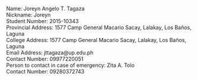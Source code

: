 
<!DOCTYPE html>
<html>
  <head>
    <title> Personal Information </title>
  </head>
  <body>
    <p> Name: Joreyn Angelo T. Tagaza
    </br> Nickname: Joreyn
    </br> Student Number: 2015-10343
    </br> Provincial Address: 1577 Camp General Macario Sacay, Lalakay, Los Ba&ntilde;os, Laguna
    </br> College Address: 1577 Camp General Macario Sacay, Lalakay, Los Ba&ntilde;os, Laguna
    </br> Email Address: jttagaza@up.edu.ph
    </br> Contact Number: 09977220051
    </br> Person to contact in case of emergency: Zita A. Tolo
    </br> Contact Number: 09280372743 </p>
  </body>
</html>
